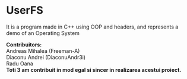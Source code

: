 # UserFS
It is a program made in C++ using OOP and headers, and represents a demo of an Operating System

<b>Contribuitors:</b>\
Andreas Mihalea (Freeman-A)\
Diaconu Andrei (DiaconuAndr3i)\
Radu Oana\
<b>Toti 3 am contribuit in mod egal si sincer in realizarea acestui proiect.</b>
